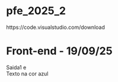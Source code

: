# pfe_2025_2
<!DOCTYPE html>
<html lang="pt-br">
<head>https://code.visualstudio.com/download
   <meta charset="UTF-8">
   <meta name="viewport" content="width=device-width, initial-scale=1.0">
   <title>Front-end</title>
</head>
<body>
   <h1>Front-end - 19/09/25</h1>
   <div id="saida"></div>
   <div id="saida1">Saida1 e </div>
   <div class="azul">Texto na cor azul</div>
   <script>
    let saida = document.getElementById("saida");
    let calc;
    let num1 = parseInt(prompt("Digite o primeiro numero:"));//2.5
    let num2 = parseInt(prompt("Digite o segundo numero:"));//3.5
    calc=num1+num2;
    saida.innerHTML="<br>Num1"+num1
    saida.innerHTML="<br>Num2"+num2
    saida.innerHTML="<br>Calc:"+num1;
    saida.innerHTML+="<br>Soma: "+(num1+num2);
    

   </script>

   <script>
    document.getElementById("saida").innerHTML="Agora vai<br>";
    document.getElementById("saida").innerHTML+="Já foi<br>";
    document.getElementById("saida").innerHTML+="E foi mesmo!!";

    document.querySelector("h1").innerHTML+=" - Javascript";
    document.querySelector("div").innerHTML+=" - Javascript";
    document.querySelector("#saida1").innerHTML+=" - Javascript";

    document.querySelector(".azul").innerHTML+=", será??";

    document.querySelector(".azul").style.color="blue";
    document.querySelector("#saida1").style.color="red";
    document.querySelector("#saida").style.color="green";
    document.querySelector("h1").style.color="orange";

   </script>
</body>
</html>